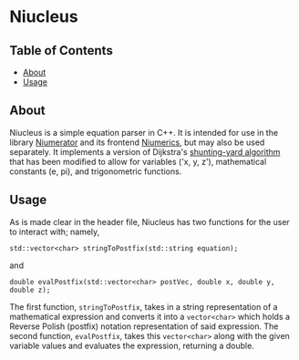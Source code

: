 # Niucleus

## Table of Contents
* [About](#about)
* [Usage](#usage)

## About
Niucleus is a simple equation parser in C++. It is intended for use in the library [Niumerator](https://github.com/davidmniu/Niumerator) and its frontend [Niumerics](https://github.com/davidmniu/Niumerics), but may also be used separately. It implements a version of Dijkstra's [shunting-yard algorithm](https://en.wikipedia.org/wiki/Shunting-yard_algorithm) that has been modified to allow for variables ('x, y, z'), mathematical constants (e, pi), and trigonometric functions.

## Usage
As is made clear in the header file, Niucleus has two functions for the user to interact with; namely,

```
std::vector<char> stringToPostfix(std::string equation);
```

and

```
double evalPostfix(std::vector<char> postVec, double x, double y, double z);
```

The first function, `stringToPostfix`, takes in a string representation of a mathematical expression and converts it into a `vector<char>` which holds a Reverse Polish (postfix) notation representation of said expression. The second function, `evalPostfix`, takes this `vector<char>` along with the given variable values and evaluates the expression, returning a double.

